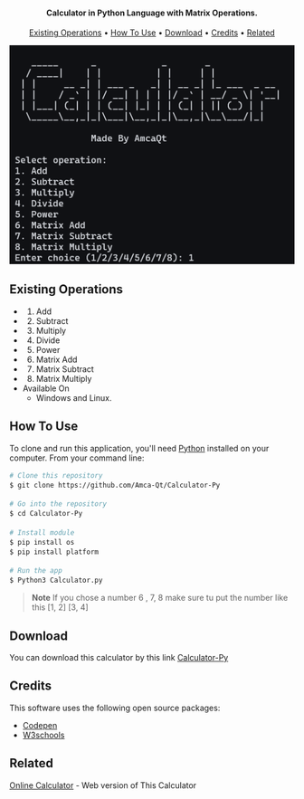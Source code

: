 <h4 align="center">Calculator in Python Language with Matrix Operations.</h4>
<p align="center">
  <a href="#existing-operations">Existing Operations</a> •
  <a href="#how-to-use">How To Use</a> •
  <a href="#download">Download</a> •
  <a href="#credits">Credits</a> •
  <a href="#related">Related</a> 
</p>

![screenshot](https://raw.githubusercontent.com/Amca-qt/Calculator-Py/main/images/c.png?token=GHSAT0AAAAAACEI47KS3L5GS7537XPOG5TAZEVTWGA)

## Existing Operations

* 1. Add
* 2. Subtract
* 3. Multiply
* 4. Divide
* 5. Power
* 6. Matrix Add
* 7. Matrix Subtract
* 8. Matrix Multiply
* Available On
  - Windows and Linux.

## How To Use

To clone and run this application, you'll need [Python](https://www.python.org/download/releases/2.7/) installed on your computer. From your command line:

```bash
# Clone this repository
$ git clone https://github.com/Amca-Qt/Calculator-Py

# Go into the repository
$ cd Calculator-Py

# Install module
$ pip install os
$ pip install platform

# Run the app
$ Python3 Calculator.py
```

> **Note**
> If you chose a number 6 , 7, 8 make sure tu put the number like this [1, 2] [3, 4]


## Download

You can download this calculator by this link [Calculator-Py]()


## Credits

This software uses the following open source packages:

- [Codepen](http://codepen.com/)
- [W3schools](https://w3schools.com/)

## Related

[Online Calculator](https://amca-qt.github.io/Python/Calculator/index.html) - Web version of This Calculator

